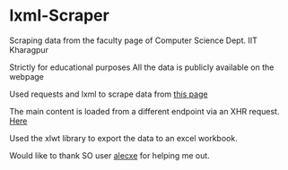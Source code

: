 # lxml-Scraper
Scraping data from the faculty page of Computer Science Dept. IIT Kharagpur

Strictly for educational purposes
All the data is publicly available on the webpage 

Used requests and lxml to scrape data from [this page](http://cse.iitkgp.ac.in/index.php?secret=d2RkOUgybWlNZzJwQXdLc28wNzh6UT09)

The main content is loaded from a different endpoint via an XHR request. [Here](http://cse.iitkgp.ac.in/faculty4.php?_=1450509124999)

Used the xlwt library to export the data to an excel workbook.

Would like to thank SO user [alecxe](http://stackoverflow.com/users/771848/alecxe) for helping me out.
